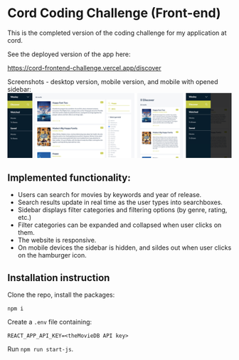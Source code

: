# Cord Coding Challenge (Front-end)

This is the completed version of the coding challenge for my application at cord.

See the deployed version of the app here: 

https://cord-frontend-challenge.vercel.app/discover

Screenshots - desktop version, mobile version, and mobile with opened sidebar:
![](https://github.com/lumenwrites/cord-frontend-challenge/blob/main/assets/completed-app.png)

## Implemented functionality:

- Users can search for movies by keywords and year of release.
- Search results update in real time as the user types into searchboxes.
- Sidebar displays filter categories and filtering options (by genre, rating, etc.)
- Filter categories can be expanded and collapsed when user clicks on them.
- The website is responsive. 
- On mobile devices the sidebar is hidden, and sildes out when user clicks on the hamburger icon.

## Installation instruction
Clone the repo, install the packages:
```
npm i
```

Create a `.env` file containing:
```
REACT_APP_API_KEY=<theMovieDB API key>
```

Run `npm run start-js`.
